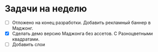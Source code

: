 # Задачи на неделю
- [ ] Отложено на конец разработки. Добавить рекламный баннер в Маджонг.
- [x] Сделать демо версию Маджонга без ассетов. С Разноцветными квадратами.
- [ ] Добавить слои